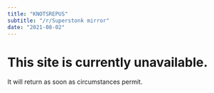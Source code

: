 ```yaml
---
title: "KNOTSREPUS"
subtitle: "/r/Superstonk mirror"
date: "2021-08-02"
---
```


# This site is currently unavailable.

It will return as soon as circumstances permit.

